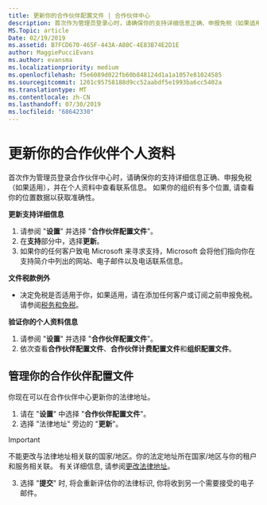 ```yaml
---
title: 更新你的合作伙伴配置文件 | 合作伙伴中心
description: 首次作为管理员登录心时，请确保你的支持详细信息正确、申报免税（如果适用），并在个人资料中查看联系信息。
MS.Topic: article
Date: 02/19/2019
ms.assetid: B7FCD670-465F-443A-A80C-4E83B74E2D1E
author: MaggiePucciEvans
ms.author: evansma
ms.localizationpriority: medium
ms.openlocfilehash: f5e6089d022fb60b848124d1a1a1057e81024585
ms.sourcegitcommit: 1201c95758188d9cc52aabdf5e1993ba6cc5402a
ms.translationtype: MT
ms.contentlocale: zh-CN
ms.lasthandoff: 07/30/2019
ms.locfileid: "68642330"
---
```

# <a name="update-your-partner-profile"></a>更新你的合作伙伴个人资料


首次作为管理员登录合作伙伴中心时，请确保你的支持详细信息正确、申报免税（如果适用），并在个人资料中查看联系信息。 如果你的组织有多个位置, 请查看你的位置数据以获取准确性。

**更新支持详细信息**

1.  请参阅 "**设置**" 并选择 "**合作伙伴配置文件**"。
2.  在**支持**部分中，选择**更新**。
3.  如果你的任何客户致电 Microsoft 来寻求支持，Microsoft 会将他们指向你在支持简介中列出的网站、电子邮件以及电话联系信息。

**文件税款例外**

-   决定免税是否适用于你，如果适用，请在添加任何客户或订阅之前申报免税。 请参阅[税务和免税](tax-and-tax-exemptions.md)。

**验证你的个人资料信息**

1.  请参阅 "**设置**" 并选择 "**合作伙伴配置文件**"。 
2.  依次查看**合作伙伴配置文件**、**合作伙伴计费配置文件**和**组织配置文件**。

## <a name="manage-your-partner-profile"></a>管理你的合作伙伴配置文件 

你现在可以在合作伙伴中心更新你的法律地址。

1. 请在 "**设置**" 中选择 "**合作伙伴配置文件**"。 
2. 选择 "法律地址" 旁边的 "**更新**"。 

>[!Important]
>不能更改与法律地址相关联的国家/地区。你的法定地址所在国家/地区与你的租户和服务相关联。 有关详细信息, 请参阅[更改法律地址](https://docs.microsoft.com/office365/admin/manage/change-address-contact-and-more?view=o365-worldwide)。

3. 选择 "**提交**" 时, 将会重新评估你的法律标识, 你将收到另一个需要接受的电子邮件。



 



